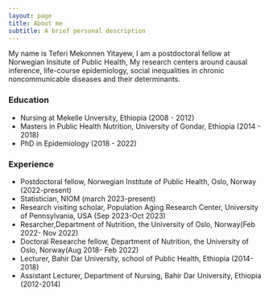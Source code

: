 ```yaml
---
layout: page
title: About me
subtitle: A brief personal description
---
```

My name is Teferi Mekonnen Yitayew, I am a postdoctoral fellow at Norwegian Insitute of Public Health, My research centers around causal inference, life-course epidemiology, social inequalities in chronic noncommunicable diseases and their determinants.

### Education

- Nursing at Mekelle Unversity, Ethiopia (2008 - 2012)
- Masters in Public Health Nutrition, University of Gondar, Ethiopia (2014 - 2018)
- PhD in Epidemiology (2018 - 2022)

### Experience
- Postdoctoral fellow, Norwegian Institute of Public Health, Oslo, Norway (2022-present)
- Statistician, NIOM (march 2023-present)
- Research visiting scholar, Population Aging Research Center, University of Pennsylvania, USA (Sep 2023-Oct 2023)
- Resarcher,Department of Nutrition, the University of Oslo, Norway(Feb 2022- Nov 2022)
- Doctoral Researche fellow, Department of Nutrition, the University of Oslo, Norway(Aug 2018- Feb 2022)
- Lecturer, Bahir Dar University, school of Public Health, Ethiopia (2014-2018)
- Assistant Lecturer, Department of Nursing, Bahir Dar University, Ethiopia (2012-2014)   
  

